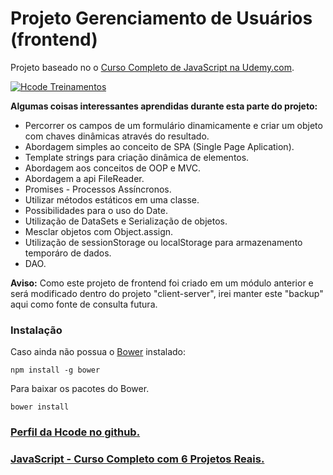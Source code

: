 # Projeto Gerenciamento de Usuários (frontend)

Projeto baseado no o [Curso Completo de JavaScript na Udemy.com]((https://www.udemy.com/javascript-curso-completo/)).

[![Hcode Treinamentos](https://www.hcode.com.br/res/img/hcode-200x100.png)](https://www.hcode.com.br)

**Algumas coisas interessantes aprendidas durante esta parte do projeto:**
- Percorrer os campos de um formulário dinamicamente e criar um objeto com chaves dinâmicas através do resultado.
- Abordagem simples ao conceito de SPA (Single Page Aplication).
- Template strings para criação dinâmica de elementos.
- Abordagem aos conceitos de OOP e MVC.
- Abordagem a api FileReader.
- Promises - Processos Assíncronos.
- Utilizar métodos estáticos em uma classe.
- Possibilidades para o uso do Date.
- Utilização de DataSets e Serialização de objetos.
- Mesclar objetos com Object.assign.
- Utilização de sessionStorage ou localStorage para armazenamento temporáro de dados.
- DAO.

**Aviso:**
Como este projeto de frontend foi criado em um módulo anterior e será modificado dentro do projeto "client-server", irei manter este "backup" aqui como fonte de consulta futura.

### Instalação
Caso ainda não possua o [Bower](https://bower.io/) instalado:
```
npm install -g bower
```

Para baixar os pacotes do Bower.
```
bower install
```

### [Perfil da Hcode no github.](https://github.com/hcodebr)

### [JavaScript - Curso Completo com 6 Projetos Reais.](https://www.udemy.com/javascript-curso-completo/)
